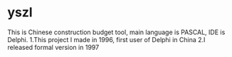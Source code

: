 # yszl
This is Chinese construction budget tool, main language is PASCAL, IDE is Delphi.
1.This project I made in 1996, first user of Delphi in China
2.I released formal version in 1997